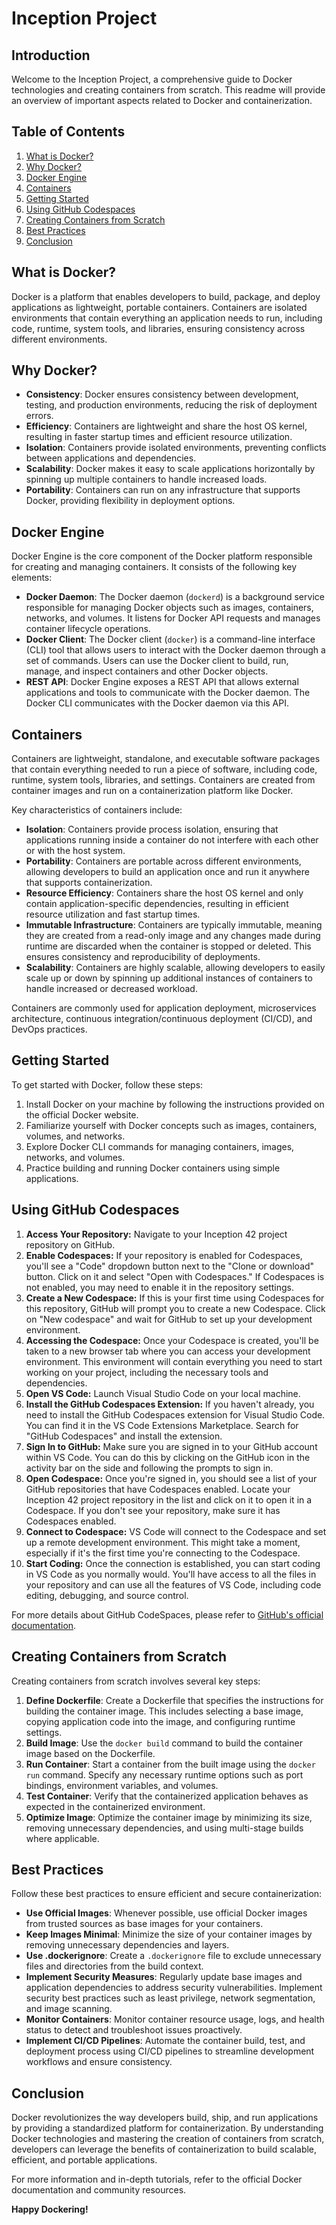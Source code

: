 
 <h1>Inception Project</h1>
 <h2>Introduction</h2>
 <p>Welcome to the Inception Project, a comprehensive guide to Docker technologies and creating containers from scratch. This readme will provide an overview of important aspects related to Docker and containerization.</p>
 <h2>Table of Contents</h2>
 <ol>
    <li><a target="_new" href="#what-is-docker">What is Docker?</a></li>
    <li><a target="_new" href="#why-docker">Why Docker?</a></li>
    <li><a target="_new" href="#docker-engine">Docker Engine</a></li>
    <li><a target="_new" href="#containers">Containers</a></li>
    <li><a target="_new" href="#getting-started">Getting Started</a></li>
    <li><a target="_new" href="#getting-started">Using GitHub Codespaces</a></li>
    <li><a target="_new" href="#creating-containers-from-scratch">Creating Containers from Scratch</a></li>
    <li><a target="_new" href="#best-practices">Best Practices</a></li>
    <li><a target="_new" href="#conclusion">Conclusion</a></li>
 </ol>
 <h2>What is Docker?</h2>
 <p>Docker is a platform that enables developers to build, package, and deploy applications as lightweight, portable containers. Containers are isolated environments that contain everything an application needs to run, including code, runtime, system tools, and libraries, ensuring consistency across different environments.</p>
 <h2>Why Docker?</h2>
 <ul>
    <li><strong>Consistency</strong>: Docker ensures consistency between development, testing, and production environments, reducing the risk of deployment errors.</li>
    <li><strong>Efficiency</strong>: Containers are lightweight and share the host OS kernel, resulting in faster startup times and efficient resource utilization.</li>
    <li><strong>Isolation</strong>: Containers provide isolated environments, preventing conflicts between applications and dependencies.</li>
    <li><strong>Scalability</strong>: Docker makes it easy to scale applications horizontally by spinning up multiple containers to handle increased loads.</li>
    <li><strong>Portability</strong>: Containers can run on any infrastructure that supports Docker, providing flexibility in deployment options.</li>
 </ul>
 <h2>Docker Engine</h2>
 <p>Docker Engine is the core component of the Docker platform responsible for creating and managing containers. It consists of the following key elements:</p>
 <ul>
    <li><strong>Docker Daemon</strong>: The Docker daemon (<code>dockerd</code>) is a background service responsible for managing Docker objects such as images, containers, networks, and volumes. It listens for Docker API requests and manages container lifecycle operations.</li>
    <li><strong>Docker Client</strong>: The Docker client (<code>docker</code>) is a command-line interface (CLI) tool that allows users to interact with the Docker daemon through a set of commands. Users can use the Docker client to build, run, manage, and inspect containers and other Docker objects.</li>
    <li><strong>REST API</strong>: Docker Engine exposes a REST API that allows external applications and tools to communicate with the Docker daemon. The Docker CLI communicates with the Docker daemon via this API.</li>
 </ul>
 <h2>Containers</h2>
 <p>Containers are lightweight, standalone, and executable software packages that contain everything needed to run a piece of software, including code, runtime, system tools, libraries, and settings. Containers are created from container images and run on a containerization platform like Docker.</p>
 <p>Key characteristics of containers include:</p>
 <ul>
    <li><strong>Isolation</strong>: Containers provide process isolation, ensuring that applications running inside a container do not interfere with each other or with the host system.</li>
    <li><strong>Portability</strong>: Containers are portable across different environments, allowing developers to build an application once and run it anywhere that supports containerization.</li>
    <li><strong>Resource Efficiency</strong>: Containers share the host OS kernel and only contain application-specific dependencies, resulting in efficient resource utilization and fast startup times.</li>
    <li><strong>Immutable Infrastructure</strong>: Containers are typically immutable, meaning they are created from a read-only image and any changes made during runtime are discarded when the container is stopped or deleted. This ensures consistency and reproducibility of deployments.</li>
    <li><strong>Scalability</strong>: Containers are highly scalable, allowing developers to easily scale up or down by spinning up additional instances of containers to handle increased or decreased workload.</li>
 </ul>
 <p>Containers are commonly used for application deployment, microservices architecture, continuous integration/continuous deployment (CI/CD), and DevOps practices.</p>
 <h2>Getting Started</h2>
 <p>To get started with Docker, follow these steps:</p>
 <ol>
    <li>Install Docker on your machine by following the instructions provided on the <a target="_new">official Docker website</a>.</li>
    <li>Familiarize yourself with Docker concepts such as images, containers, volumes, and networks.</li>
    <li>Explore Docker CLI commands for managing containers, images, networks, and volumes.</li>
    <li>Practice building and running Docker containers using simple applications.</li>
 </ol>
<!--  <h3>Read this before starting (Recommanded!) </h3> -->
 <!-- start -->
 <h2>Using GitHub Codespaces </h2>
<ol>
  <li><strong>Access Your Repository:</strong> Navigate to your Inception 42 project repository on GitHub.</li>
  <li><strong>Enable Codespaces:</strong> If your repository is enabled for Codespaces, you'll see a "Code" dropdown button next to the "Clone or download" button. Click on it and select "Open with Codespaces." If Codespaces is not enabled, you may need to enable it in the repository settings.</li>
  <li><strong>Create a New Codespace:</strong> If this is your first time using Codespaces for this repository, GitHub will prompt you to create a new Codespace. Click on "New codespace" and wait for GitHub to set up your development environment.</li>
  <li><strong>Accessing the Codespace:</strong> Once your Codespace is created, you'll be taken to a new browser tab where you can access your development environment. This environment will contain everything you need to start working on your project, including the necessary tools and dependencies.</li>
  <li><strong>Open VS Code:</strong> Launch Visual Studio Code on your local machine.</li>
  <li><strong>Install the GitHub Codespaces Extension:</strong> If you haven't already, you need to install the GitHub Codespaces extension for Visual Studio Code. You can find it in the VS Code Extensions Marketplace. Search for "GitHub Codespaces" and install the extension.</li>
  <li><strong>Sign In to GitHub:</strong> Make sure you are signed in to your GitHub account within VS Code. You can do this by clicking on the GitHub icon in the activity bar on the side and following the prompts to sign in.</li>
  <li><strong>Open Codespace:</strong> Once you're signed in, you should see a list of your GitHub repositories that have Codespaces enabled. Locate your Inception 42 project repository in the list and click on it to open it in a Codespace. If you don't see your repository, make sure it has Codespaces enabled.</li>
  <li><strong>Connect to Codespace:</strong> VS Code will connect to the Codespace and set up a remote development environment. This might take a moment, especially if it's the first time you're connecting to the Codespace.</li>
  <li><strong>Start Coding:</strong> Once the connection is established, you can start coding in VS Code as you normally would. You'll have access to all the files in your repository and can use all the features of VS Code, including code editing, debugging, and source control.</li>
</ol>

<p>For more details about GitHub CodeSpaces, please refer to <a href="https://docs.github.com/en/codespaces/overview">GitHub's official documentation</a>.</p>

 <!-- end -->
 <h2>Creating Containers from Scratch</h2>
 <p>Creating containers from scratch involves several key steps:</p>
 <ol>
    <li><strong>Define Dockerfile</strong>: Create a Dockerfile that specifies the instructions for building the container image. This includes selecting a base image, copying application code into the image, and configuring runtime settings.</li>
    <li><strong>Build Image</strong>: Use the <code>docker build</code> command to build the container image based on the Dockerfile.</li>
    <li><strong>Run Container</strong>: Start a container from the built image using the <code>docker run</code> command. Specify any necessary runtime options such as port bindings, environment variables, and volumes.</li>
    <li><strong>Test Container</strong>: Verify that the containerized application behaves as expected in the containerized environment.</li>
    <li><strong>Optimize Image</strong>: Optimize the container image by minimizing its size, removing unnecessary dependencies, and using multi-stage builds where applicable.</li>
 </ol>
 <h2>Best Practices</h2>
 <p>Follow these best practices to ensure efficient and secure containerization:</p>
 <ul>
    <li><strong>Use Official Images</strong>: Whenever possible, use official Docker images from trusted sources as base images for your containers.</li>
    <li><strong>Keep Images Minimal</strong>: Minimize the size of your container images by removing unnecessary dependencies and layers.</li>
    <li><strong>Use .dockerignore</strong>: Create a <code>.dockerignore</code> file to exclude unnecessary files and directories from the build context.</li>
    <li><strong>Implement Security Measures</strong>: Regularly update base images and application dependencies to address security vulnerabilities. Implement security best practices such as least privilege, network segmentation, and image scanning.</li>
    <li><strong>Monitor Containers</strong>: Monitor container resource usage, logs, and health status to detect and troubleshoot issues proactively.</li>
    <li><strong>Implement CI/CD Pipelines</strong>: Automate the container build, test, and deployment process using CI/CD pipelines to streamline development workflows and ensure consistency.</li>
 </ul>
 <h2>Conclusion</h2>
 <p>Docker revolutionizes the way developers build, ship, and run applications by providing a standardized platform for containerization. By understanding Docker technologies and mastering the creation of containers from scratch, developers can leverage the benefits of containerization to build scalable, efficient, and portable applications.</p>
 <p>For more information and in-depth tutorials, refer to the official Docker documentation and community resources.</p>
 <p><strong>Happy Dockering!</strong></p>
